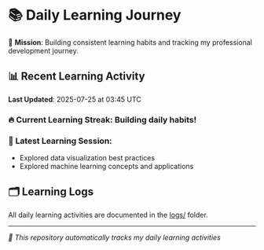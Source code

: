 # 📚 Daily Learning Journey

🎯 **Mission**: Building consistent learning habits and tracking my professional development journey.

## 📊 Recent Learning Activity

**Last Updated**: 2025-07-25 at 03:45 UTC

### 🔥 Current Learning Streak: Building daily habits!

### 📝 Latest Learning Session:
- Explored data visualization best practices
- Explored machine learning concepts and applications

## 🗂️ Learning Logs

All daily learning activities are documented in the [logs/](./logs/) folder.

---
*🤖 This repository automatically tracks my daily learning activities*

